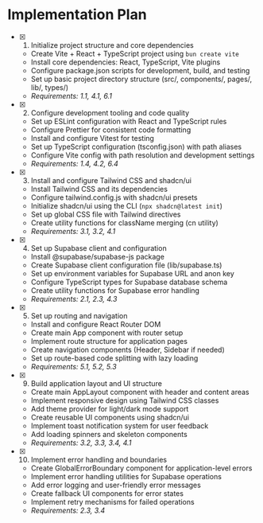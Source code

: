 # Implementation Plan

- [x] 1. Initialize project structure and core dependencies
  - Create Vite + React + TypeScript project using `bun create vite`
  - Install core dependencies: React, TypeScript, Vite plugins
  - Configure package.json scripts for development, build, and testing
  - Set up basic project directory structure (src/, components/, pages/, lib/, types/)
  - _Requirements: 1.1, 4.1, 6.1_

- [x] 2. Configure development tooling and code quality
  - Set up ESLint configuration with React and TypeScript rules
  - Configure Prettier for consistent code formatting
  - Install and configure Vitest for testing
  - Set up TypeScript configuration (tsconfig.json) with path aliases
  - Configure Vite config with path resolution and development settings
  - _Requirements: 1.4, 4.2, 6.4_

- [x] 3. Install and configure Tailwind CSS and shadcn/ui
  - Install Tailwind CSS and its dependencies
  - Configure tailwind.config.js with shadcn/ui presets
  - Initialize shadcn/ui using the CLI (`npx shadcn@latest init`)
  - Set up global CSS file with Tailwind directives
  - Create utility functions for className merging (cn utility)
  - _Requirements: 3.1, 3.2, 4.1_

- [x] 4. Set up Supabase client and configuration
  - Install @supabase/supabase-js package
  - Create Supabase client configuration file (lib/supabase.ts)
  - Set up environment variables for Supabase URL and anon key
  - Configure TypeScript types for Supabase database schema
  - Create utility functions for Supabase error handling
  - _Requirements: 2.1, 2.3, 4.3_

- [x] 5. Set up routing and navigation
  - Install and configure React Router DOM
  - Create main App component with router setup
  - Implement route structure for application pages
  - Create navigation components (Header, Sidebar if needed)
  - Set up route-based code splitting with lazy loading
  - _Requirements: 5.1, 5.2, 5.3_

- [x] 9. Build application layout and UI structure
  - Create main AppLayout component with header and content areas
  - Implement responsive design using Tailwind CSS classes
  - Add theme provider for light/dark mode support
  - Create reusable UI components using shadcn/ui
  - Implement toast notification system for user feedback
  - Add loading spinners and skeleton components
  - _Requirements: 3.2, 3.3, 3.4, 4.1_

- [x] 10. Implement error handling and boundaries
  - Create GlobalErrorBoundary component for application-level errors
  - Implement error handling utilities for Supabase operations
  - Add error logging and user-friendly error messages
  - Create fallback UI components for error states
  - Implement retry mechanisms for failed operations
  - _Requirements: 2.3, 3.4_

